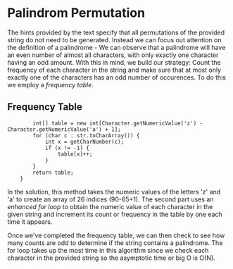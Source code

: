 # Palindrom Permutation

The hints provided by the text specify that all permutations of the provided string do not need to be generated. Instead we can focus out attention on the definition of a palindrome - We can observe that a palindrome will have an even number of almost all characters, with only exactly one character having an odd amount. With this in mind, we build our strategy: Count the frequency of each character in the string and make sure that at most only exactly one of the characters has an odd number of occurences. To do this we employ a *frequency table*.

## Frequency Table

```public static int[] buildCharFrequencyTable(String str) {
        int[] table = new int[Character.getNumericValue('z') - Character.getNumericValue('a') + 1];
        for (char c : str.toCharArray()) {
            int x = getCharNumber(c);
            if (x != -1) {
                table[x]++;
            }
        }
        return table;
    }
```
In the solution, this method takes the numeric values of the letters 'z' and 'a' to create an array of 26 indices (90-65+1). The second part uses an *enhanced for loop* to obtain the numeric value of each character in the given string and increment its count or frequency in the table by one each time it appears.

Once we've completed the frequency table, we can then check to see how many counts are odd to determine if the string contains a palindrome. The for loop takes up the most time in this algorithm since we check each character in the provided string so the asymptotic time or big O is O(N).
